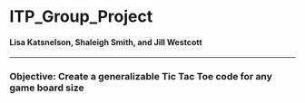 # ITP_Group_Project
#### Lisa Katsnelson, Shaleigh Smith, and Jill Westcott

---

### Objective: Create a generalizable Tic Tac Toe code for any game board size
